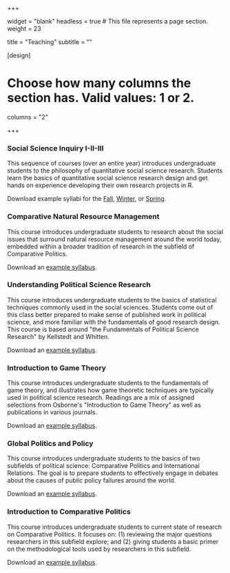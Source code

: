 
+++

widget = "blank"
headless = true  # This file represents a page section.
weight = 23

title = "Teaching"
subtitle = ""

[design]
  # Choose how many columns the section has. Valid values: 1 or 2.
  columns = "2"

+++

### Social Science Inquiry I-II-III

This sequence of courses (over an entire year) introduces undergraduate students to the philosophy of quantitative social science research. Students learn the basics of quantitative social science research design and get hands on experience developing their own research projects in R.

Download example syllabi for the [Fall](SSI_Fall.pdf), [Winter](SSI_Winter.pdf), or [Spring](SSI_Spring.pdf).

### Comparative Natural Resource Management

This course introduces undergraduate students to research about the social issues that surround natural resource management around the world today, embedded within a broader tradition of research in the subfield of Comparative Politics.

Download an [example syllabus](Comp_NRM_syllabus.pdf).

### Understanding Political Science Research

This course introduces undergraduate students to the basics of statistical techniques commonly used in the social sciences. Students come out of this class better prepared to make sense of published work in political science, and more familiar with the fundamentals of good research design. This course is based around "the Fundamentals of Political Science Research" by Kellstedt and Whitten.

Download an [example syllabus](Poli_Sci_Research.pdf).

### Introduction to Game Theory

This course introduces undergraduate students to the fundamentals of game theory, and illustrates how game theoretic techniques are typically used in political science research. Readings are a mix of assigned selections from Osborne's "Introduction to Game Theory" as well as publications in various journals.

Download an [example syllabus](Game_Theory_Summer_19.pdf).

### Global Politics and Policy

This course introduces undergraduate students to the basics of two subfields of political science: Comparative Politics and International Relations. The goal is to prepare students to effectively engage in debates about the causes of public policy failures around the world.

Download an [example syllabus](Global_Politics_and_Policy.pdf).

### Introduction to Comparative Politics

This course introduces undergraduate students to current state of research on Comparative Politics. It focuses on: (1) reviewing the major questions researchers in this subfield explore; and (2) giving students a basic primer on the methodological tools used by researchers in this subfield.

Download an [example syllabus](Intro_comparative.pdf).
